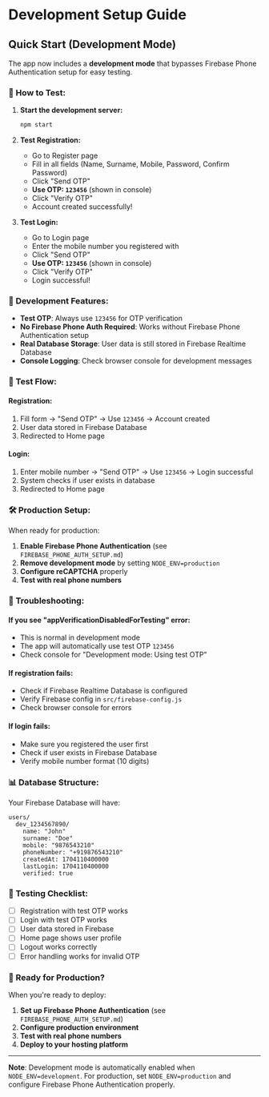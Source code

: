 # Development Setup Guide

## Quick Start (Development Mode)

The app now includes a **development mode** that bypasses Firebase Phone Authentication setup for easy testing.

### 🚀 How to Test:

1. **Start the development server:**
   ```bash
   npm start
   ```

2. **Test Registration:**
   - Go to Register page
   - Fill in all fields (Name, Surname, Mobile, Password, Confirm Password)
   - Click "Send OTP"
   - **Use OTP: `123456`** (shown in console)
   - Click "Verify OTP"
   - Account created successfully!

3. **Test Login:**
   - Go to Login page
   - Enter the mobile number you registered with
   - Click "Send OTP"
   - **Use OTP: `123456`** (shown in console)
   - Click "Verify OTP"
   - Login successful!

### 🔧 Development Features:

- **Test OTP**: Always use `123456` for OTP verification
- **No Firebase Phone Auth Required**: Works without Firebase Phone Authentication setup
- **Real Database Storage**: User data is still stored in Firebase Realtime Database
- **Console Logging**: Check browser console for development messages

### 📱 Test Flow:

#### Registration:
1. Fill form → "Send OTP" → Use `123456` → Account created
2. User data stored in Firebase Database
3. Redirected to Home page

#### Login:
1. Enter mobile number → "Send OTP" → Use `123456` → Login successful
2. System checks if user exists in database
3. Redirected to Home page

### 🛠️ Production Setup:

When ready for production:

1. **Enable Firebase Phone Authentication** (see `FIREBASE_PHONE_AUTH_SETUP.md`)
2. **Remove development mode** by setting `NODE_ENV=production`
3. **Configure reCAPTCHA** properly
4. **Test with real phone numbers**

### 🐛 Troubleshooting:

#### If you see "appVerificationDisabledForTesting" error:
- This is normal in development mode
- The app will automatically use test OTP `123456`
- Check console for "Development mode: Using test OTP"

#### If registration fails:
- Check if Firebase Realtime Database is configured
- Verify Firebase config in `src/firebase-config.js`
- Check browser console for errors

#### If login fails:
- Make sure you registered the user first
- Check if user exists in Firebase Database
- Verify mobile number format (10 digits)

### 📊 Database Structure:

Your Firebase Database will have:
```
users/
  dev_1234567890/
    name: "John"
    surname: "Doe"
    mobile: "9876543210"
    phoneNumber: "+919876543210"
    createdAt: 1704110400000
    lastLogin: 1704110400000
    verified: true
```

### 🎯 Testing Checklist:

- [ ] Registration with test OTP works
- [ ] Login with test OTP works
- [ ] User data stored in Firebase
- [ ] Home page shows user profile
- [ ] Logout works correctly
- [ ] Error handling works for invalid OTP

### 🚀 Ready for Production?

When you're ready to deploy:

1. **Set up Firebase Phone Authentication** (see `FIREBASE_PHONE_AUTH_SETUP.md`)
2. **Configure production environment**
3. **Test with real phone numbers**
4. **Deploy to your hosting platform**

---

**Note**: Development mode is automatically enabled when `NODE_ENV=development`. For production, set `NODE_ENV=production` and configure Firebase Phone Authentication properly.





